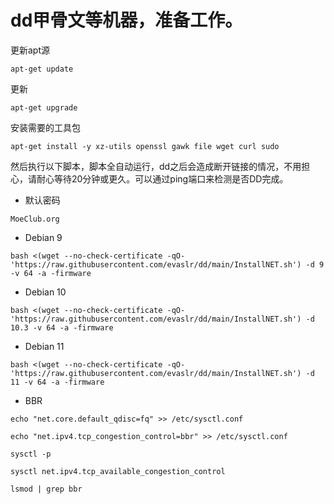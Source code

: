 # dd甲骨文等机器，准备工作。

更新apt源

```
apt-get update
```
更新
```
apt-get upgrade
```

安装需要的工具包

```
apt-get install -y xz-utils openssl gawk file wget curl sudo
```

然后执行以下脚本，脚本全自动运行，dd之后会造成断开链接的情况，不用担心，请耐心等待20分钟或更久。可以通过ping端口来检测是否DD完成。

- 默认密码
```
MoeClub.org
```


- Debian 9
```
bash <(wget --no-check-certificate -qO- 'https://raw.githubusercontent.com/evaslr/dd/main/InstallNET.sh') -d 9 -v 64 -a -firmware
```

- Debian 10
```
bash <(wget --no-check-certificate -qO- 'https://raw.githubusercontent.com/evaslr/dd/main/InstallNET.sh') -d 10.3 -v 64 -a -firmware
```

- Debian 11
```
bash <(wget --no-check-certificate -qO- 'https://raw.githubusercontent.com/evaslr/dd/main/InstallNET.sh') -d 11 -v 64 -a -firmware
```

- BBR
```
echo "net.core.default_qdisc=fq" >> /etc/sysctl.conf
```

```
echo "net.ipv4.tcp_congestion_control=bbr" >> /etc/sysctl.conf
```

```
sysctl -p
```

```
sysctl net.ipv4.tcp_available_congestion_control
```

```
lsmod | grep bbr
```
